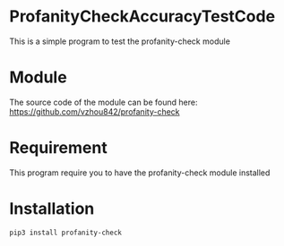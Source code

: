 # ProfanityCheckAccuracyTestCode
This is a simple program to test the profanity-check module

# Module
The source code of the module can be found here: https://github.com/vzhou842/profanity-check

# Requirement
This program require you to have the profanity-check module installed

# Installation
```pip3 install profanity-check```
